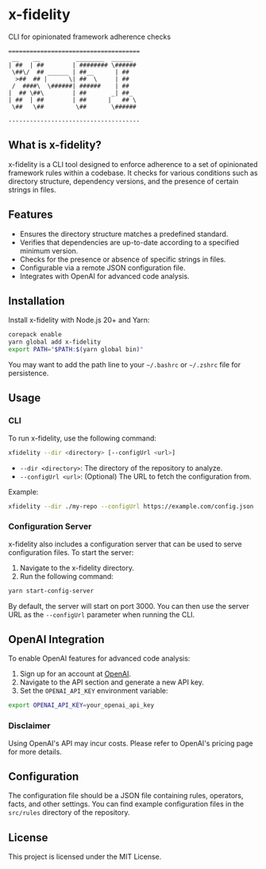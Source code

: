 # x-fidelity

CLI for opinionated framework adherence checks

```
=====================================
 __    __          ________  ______ 
| ##  | ##        | ######## \######
 \##\/  ## ______ | ##__      | ##  
  >##  ## |      \| ##  \     | ##  
 /  ####\  \######| ######    | ##  
|  ## \##\        | ##       _| ##_ 
| ##  | ##        | ##      |   ## \
 \##   \##         \##       \######
                               
-------------------------------------
```

## What is x-fidelity?

x-fidelity is a CLI tool designed to enforce adherence to a set of opinionated framework rules within a codebase. It checks for various conditions such as directory structure, dependency versions, and the presence of certain strings in files.

## Features

- Ensures the directory structure matches a predefined standard.
- Verifies that dependencies are up-to-date according to a specified minimum version.
- Checks for the presence or absence of specific strings in files.
- Configurable via a remote JSON configuration file.
- Integrates with OpenAI for advanced code analysis.

## Installation

Install x-fidelity with Node.js 20+ and Yarn:

```sh
corepack enable
yarn global add x-fidelity
export PATH="$PATH:$(yarn global bin)"
```

You may want to add the path line to your `~/.bashrc` or `~/.zshrc` file for persistence.

## Usage

### CLI

To run x-fidelity, use the following command:

```sh
xfidelity --dir <directory> [--configUrl <url>]
```

- `--dir <directory>`: The directory of the repository to analyze.
- `--configUrl <url>`: (Optional) The URL to fetch the configuration from.

Example:

```sh
xfidelity --dir ./my-repo --configUrl https://example.com/config.json
```

### Configuration Server

x-fidelity also includes a configuration server that can be used to serve configuration files. To start the server:

1. Navigate to the x-fidelity directory.
2. Run the following command:

```sh
yarn start-config-server
```

By default, the server will start on port 3000. You can then use the server URL as the `--configUrl` parameter when running the CLI.

## OpenAI Integration

To enable OpenAI features for advanced code analysis:

1. Sign up for an account at [OpenAI](https://www.openai.com/).
2. Navigate to the API section and generate a new API key.
3. Set the `OPENAI_API_KEY` environment variable:

```sh
export OPENAI_API_KEY=your_openai_api_key
```

### Disclaimer

Using OpenAI's API may incur costs. Please refer to OpenAI's pricing page for more details.

## Configuration

The configuration file should be a JSON file containing rules, operators, facts, and other settings. You can find example configuration files in the `src/rules` directory of the repository.

## License

This project is licensed under the MIT License.
